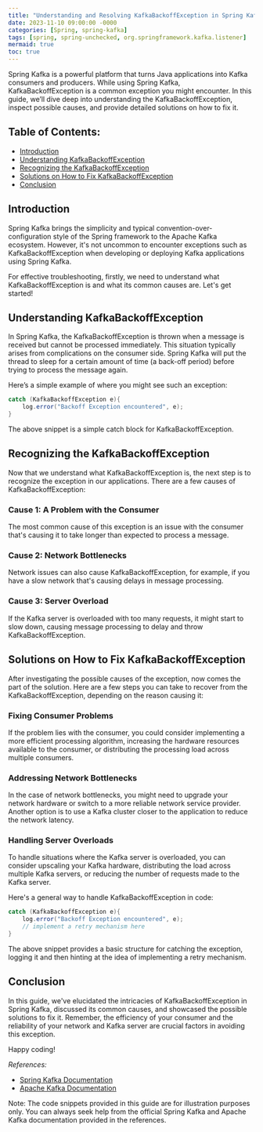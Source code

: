 ```yaml
---
title: "Understanding and Resolving KafkaBackoffException in Spring Kafka"
date: 2023-11-10 09:00:00 -0000
categories: [Spring, spring-kafka]
tags: [spring, spring-unchecked, org.springframework.kafka.listener]
mermaid: true
toc: true
---
```



Spring Kafka is a powerful platform that turns Java applications into Kafka consumers and producers. While using Spring Kafka, KafkaBackoffException is a common exception you might encounter. In this guide, we’ll dive deep into understanding the KafkaBackoffException, inspect possible causes, and provide detailed solutions on how to fix it.

## Table of Contents:

- [Introduction](#introduction)
- [Understanding KafkaBackoffException](#Understand-kafkabackoffexception)
- [Recognizing the KafkaBackoffException](#recognize-kafkabackoffexception)
- [Solutions on How to Fix KafkaBackoffException](#fix-kafkabackoffexception)
- [Conclusion](#conclusion)

## Introduction
Spring Kafka brings the simplicity and typical convention-over-configuration style of the Spring framework to the Apache Kafka ecosystem. However, it's not uncommon to encounter exceptions such as KafkaBackoffException when developing or deploying Kafka applications using Spring Kafka. 

For effective troubleshooting, firstly, we need to understand what KafkaBackoffException is and what its common causes are. Let's get started!

## Understanding KafkaBackoffException
In Spring Kafka, the KafkaBackoffException is thrown when a message is received but cannot be processed immediately. This situation typically arises from complications on the consumer side. Spring Kafka will put the thread to sleep for a certain amount of time (a back-off period) before trying to process the message again.

Here’s a simple example of where you might see such an exception:

```java
catch (KafkaBackoffException e){
    log.error("Backoff Exception encountered", e);
}
```
The above snippet is a simple catch block for KafkaBackoffException.

## Recognizing the KafkaBackoffException
Now that we understand what KafkaBackoffException is, the next step is to recognize the exception in our applications. There are a few causes of KafkaBackoffException:

### Cause 1: A Problem with the Consumer
The most common cause of this exception is an issue with the consumer that's causing it to take longer than expected to process a message.

### Cause 2: Network Bottlenecks
Network issues can also cause KafkaBackoffException, for example, if you have a slow network that's causing delays in message processing.

### Cause 3: Server Overload
If the Kafka server is overloaded with too many requests, it might start to slow down, causing message processing to delay and throw KafkaBackoffException.

## Solutions on How to Fix KafkaBackoffException
After investigating the possible causes of the exception, now comes the part of the solution. Here are a few steps you can take to recover from the KafkaBackoffException, depending on the reason causing it:

### Fixing Consumer Problems
If the problem lies with the consumer, you could consider implementing a more efficient processing algorithm, increasing the hardware resources available to the consumer, or distributing the processing load across multiple consumers.

### Addressing Network Bottlenecks
In the case of network bottlenecks, you might need to upgrade your network hardware or switch to a more reliable network service provider. Another option is to use a Kafka cluster closer to the application to reduce the network latency.

### Handling Server Overloads
To handle situations where the Kafka server is overloaded, you can consider upscaling your Kafka hardware, distributing the load across multiple Kafka servers, or reducing the number of requests made to the Kafka server.

Here's a general way to handle KafkaBackoffException in code:

```java
catch (KafkaBackoffException e){
    log.error("Backoff Exception encountered", e);
    // implement a retry mechanism here
}
```
The above snippet provides a basic structure for catching the exception, logging it and then hinting at the idea of implementing a retry mechanism.

## Conclusion
In this guide, we've elucidated the intricacies of KafkaBackoffException in Spring Kafka, discussed its common causes, and showcased the possible solutions to fix it. Remember, the efficiency of your consumer and the reliability of your network and Kafka server are crucial factors in avoiding this exception.

Happy coding!

_References:_ 
- [Spring Kafka Documentation](https://docs.spring.io/spring-kafka/reference/html/#preface)
- [Apache Kafka Documentation](https://kafka.apache.org/documentation/)

Note: The code snippets provided in this guide are for illustration purposes only. You can always seek help from the official Spring Kafka and Apache Kafka documentation provided in the references.
